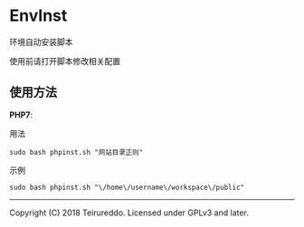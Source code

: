 # EnvInst

环境自动安装脚本

使用前请打开脚本修改相关配置

## 使用方法

**PHP7**:

用法
```
sudo bash phpinst.sh "网站目录正则"
```

示例
```
sudo bash phpinst.sh "\/home\/username\/workspace\/public"
```

----

Copyright (C) 2018 Teirureddo. Licensed under GPLv3 and later.